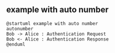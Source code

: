 
## example with auto number
```plantuml
@startuml example with auto number
autonumber
Bob -> Alice : Authentication Request
Bob <- Alice : Authentication Response
@enduml
```